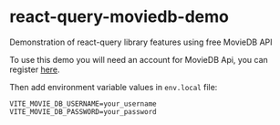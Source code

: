 # react-query-moviedb-demo

Demonstration of react-query library features using free MovieDB API

To use this demo you will need an account for MovieDB Api, you can register [here](https://www.themoviedb.org/signup).

Then add environment variable values in `env.local` file:

```
VITE_MOVIE_DB_USERNAME=your_username
VITE_MOVIE_DB_PASSWORD=your_password
```
